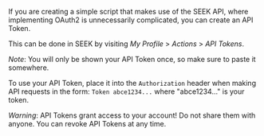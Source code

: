 <a name="authentication-token"></a>If you are creating a simple script that makes use of the SEEK API, where implementing
OAuth2 is unnecessarily complicated, you can create an API Token.

This can be done in SEEK by visiting *My Profile* > *Actions* > *API Tokens*.

*Note*: You will only be shown your API Token once, so make sure to paste it somewhere.

To use your API Token, place it into the `Authorization` header when making API requests in the form: `Token abce1234...`
where "abce1234..." is your token.

*Warning*: API Tokens grant access to your account! Do not share them with anyone. You can revoke API Tokens at any time.
